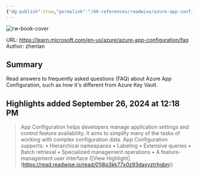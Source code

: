 ```yaml
---
{"dg-publish":true,"permalink":"/40-references/readwise/azure-app-configuration-faq/","tags":["rw/articles"]}
---
```


![rw-book-cover](https://learn.microsoft.com/en-us/media/open-graph-image.png)
  
URL: https://learn.microsoft.com/en-us/azure/azure-app-configuration/faq
Author: zhenlan

## Summary

Read answers to frequently asked questions (FAQ) about Azure App Configuration, such as how it's different from Azure Key Vault.

## Highlights added September 26, 2024 at 12:18 PM
>App Configuration helps developers manage application settings and control feature availability. It aims to simplify many of the tasks of working with complex configuration data.
>App Configuration supports:
>• Hierarchical namespaces
>• Labeling
>• Extensive queries
>• Batch retrieval
>• Specialized management operations
>• A feature-management user interface ([View Highlight] (https://read.readwise.io/read/01j8p3kk77x0z93dayyztrhgbn))


